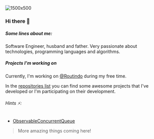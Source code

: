 <img alt="1500x500" src="https://user-images.githubusercontent.com/1327480/97555846-ed4fea80-19d8-11eb-940b-75d2b41d7ed4.png">

### Hi there 👋

##### Some lines about me:
Software Engineer, husband and father.
Very passionate about technologies, programming languages and algorithms.

##### Projects I'm working on

Currently, I'm working on [@Routindo](https://github.com/Routindo) during my free time. 

In the [repositories list](https://github.com/YounesCheikh?tab=repositories) you can find some awesome projects that I've developed or I'm participating on their development. 

###### Hints ⚡:
- [ObservableConcurrentQueue](https://github.com/YounesCheikh/ObservableConcurrentQueue) 

> More amazing things coming here! 

<!--
**YounesCheikh/YounesCheikh** is a ✨ _special_ ✨ repository because its `README.md` (this file) appears on your GitHub profile.

Here are some ideas to get you started:

- 🔭 I’m currently working on ...
- 🌱 I’m currently learning ...
- 👯 I’m looking to collaborate on ...
- 🤔 I’m looking for help with ...
- 💬 Ask me about ...
- 📫 How to reach me: ...
- 😄 Pronouns: ...
- ⚡ Fun fact: ...
-->
